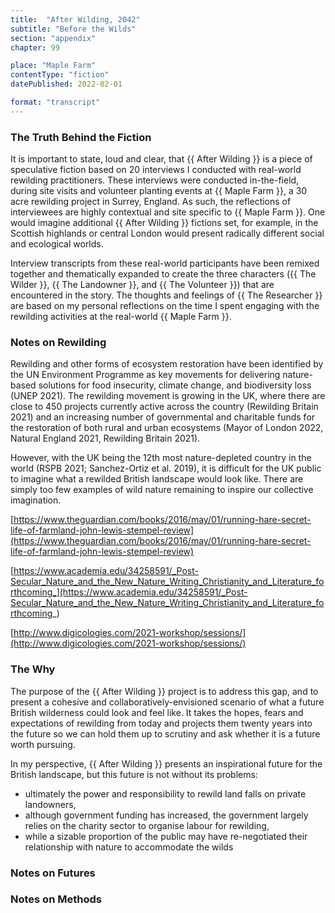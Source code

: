 ```yaml
---
title:  "After Wilding, 2042"
subtitle: "Before the Wilds"
section: "appendix"
chapter: 99

place: "Maple Farm"
contentType: "fiction"
datePublished: 2022-02-01

format: "transcript"
---
```


### The Truth Behind the Fiction

It is important to state, loud and clear, that {{ After Wilding }} is a piece of speculative fiction based on 20 interviews I conducted with real-world rewilding practitioners. These interviews were conducted in-the-field, during site visits and volunteer planting events at {{ Maple Farm }}, a 30 acre rewilding project in Surrey, England. As such, the reflections of interviewees are highly contextual and site specific to {{ Maple Farm }}. One would imagine additional {{ After Wilding }} fictions set, for example, in the Scottish highlands or central London would present radically different social and ecological worlds.

Interview transcripts from these real-world participants have been remixed together and thematically expanded to create the three characters ({{ The Wilder }}, {{ The Landowner }}, and {{ The Volunteer }}) that are encountered in the story. The thoughts and feelings of {{ The Researcher }} are based on my personal reflections on the time I spent engaging with the rewilding activities at the real-world {{ Maple Farm }}.


### Notes on Rewilding

Rewilding and other forms of ecosystem restoration have been identified by the UN Environment Programme as key movements for delivering nature-based solutions for food insecurity, climate change, and biodiversity loss (UNEP 2021). The rewilding movement is growing in the UK, where there are close to 450 projects currently active across the country (Rewilding Britain 2021) and an increasing number of governmental and charitable funds  for the restoration of both rural and urban ecosystems (Mayor of London 2022, Natural England 2021, Rewilding Britain 2021).

However, with the UK being the 12th most nature-depleted country in the world (RSPB 2021; Sanchez-Ortiz et al. 2019), it is difficult for the UK public to imagine what a rewilded British landscape would look like. There are simply too few examples of wild nature remaining to inspire our collective imagination. 

[https://www.theguardian.com/books/2016/may/01/running-hare-secret-life-of-farmland-john-lewis-stempel-review](https://www.theguardian.com/books/2016/may/01/running-hare-secret-life-of-farmland-john-lewis-stempel-review) 

[https://www.academia.edu/34258591/_Post-Secular_Nature_and_the_New_Nature_Writing_Christianity_and_Literature_forthcoming_](https://www.academia.edu/34258591/_Post-Secular_Nature_and_the_New_Nature_Writing_Christianity_and_Literature_forthcoming_) 

[http://www.digicologies.com/2021-workshop/sessions/](http://www.digicologies.com/2021-workshop/sessions/) 


### The Why

The purpose of the {{ After Wilding }} project is to address this gap, and to present a cohesive and collaboratively-envisioned scenario of what a future British wilderness could look and feel like. It takes the hopes, fears and expectations of rewilding from today and projects them twenty years into the future so we can hold them up to scrutiny and ask whether it is a future worth pursuing.

In my perspective, {{ After Wilding }} presents an inspirational future for the British landscape, but this future is not without its problems:



* ultimately the power and responsibility to rewild land falls on private landowners,
* although government funding has increased, the government largely relies on the charity sector to organise labour for rewilding,
* while a sizable proportion of the public may have re-negotiated their relationship with nature to accommodate the wilds


### Notes on Futures


### Notes on Methods